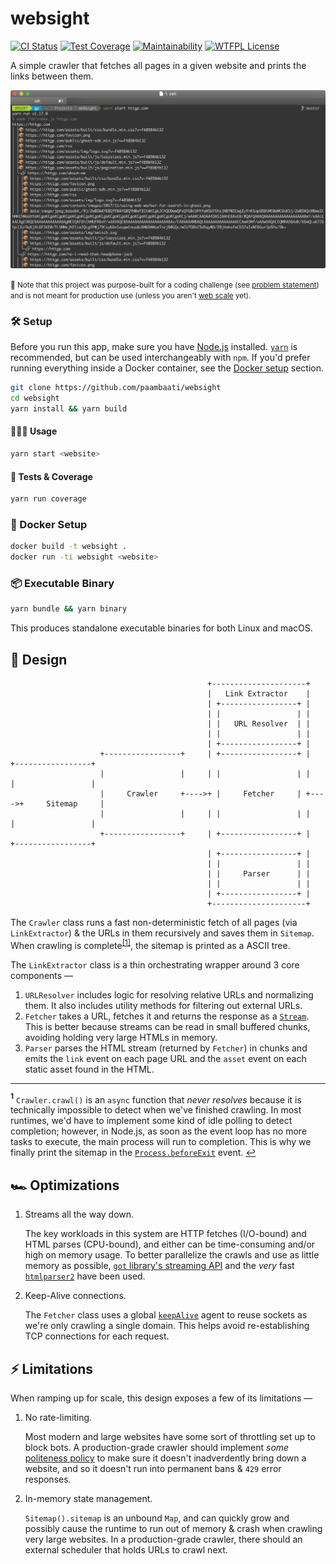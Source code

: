# websight

[![CI Status](https://github.com/paambaati/websight/workflows/🕷%20ci/badge.svg)](https://actions-badge.atrox.dev/paambaati/websight/goto) [![Test Coverage](https://api.codeclimate.com/v1/badges/170cf9f21bdb38fd63a1/test_coverage)](https://codeclimate.com/github/paambaati/websight/test_coverage) [![Maintainability](https://api.codeclimate.com/v1/badges/170cf9f21bdb38fd63a1/maintainability)](https://codeclimate.com/github/paambaati/websight/maintainability) [![WTFPL License](https://img.shields.io/badge/License-WTFPL-blue.svg)](LICENSE)

A simple crawler that fetches all pages in a given website and prints the links between them.

![Screenshot](SCREENSHOT.png)

<small> 📣 Note that this project was purpose-built for a coding challenge (see [problem statement](PROBLEM-STATEMENT.md)) and is not meant for production use (unless you aren't [web scale](http://www.mongodb-is-web-scale.com/) yet).</small>

### 🛠️ Setup

Before you run this app, make sure you have [Node.js](https://nodejs.org/en/) installed. [`yarn`](https://yarnpkg.com/lang/en/docs/install) is recommended, but can be used interchangeably with `npm`. If you'd prefer running everything inside a Docker container, see the [Docker setup](#docker-setup) section.

```bash
git clone https://github.com/paambaati/websight
cd websight
yarn install && yarn build
```

#### 👩🏻‍💻 Usage
```bash
yarn start <website>
```

#### 🧪 Tests & Coverage
```bash
yarn run coverage
```

### 🐳 Docker Setup

```bash
docker build -t websight .
docker run -ti websight <website>
```
### 📦 Executable Binary

```bash
yarn bundle && yarn binary
```

This produces standalone executable binaries for both Linux and macOS.

## 🧩 Design

```
                                            +---------------------+                        
                                            |   Link Extractor    |                        
                                            | +-----------------+ |                        
                                            | |                 | |                        
                                            | |   URL Resolver  | |                        
                                            | |                 | |                        
                                            | +-----------------+ |                        
                    +-----------------+     | +-----------------+ |     +-----------------+
                    |                 |     | |                 | |     |                 |
                    |     Crawler     +---->+ |     Fetcher     | +---->+     Sitemap     |
                    |                 |     | |                 | |     |                 |
                    +-----------------+     | +-----------------+ |     +-----------------+
                                            | +-----------------+ |                        
                                            | |                 | |                        
                                            | |     Parser      | |                        
                                            | |                 | |                        
                                            | +-----------------+ |                        
                                            +---------------------+                        
```

The `Crawler` class runs a fast non-deterministic fetch of all pages (via `LinkExtractor`) & the URLs in them recursively and saves them in `Sitemap`. When crawling is complete<sup id="a1">[[1]](#f1)</sup>, the sitemap is printed as a ASCII tree.

The `LinkExtractor` class is a thin orchestrating wrapper around 3 core components —

1. `URLResolver` includes logic for resolving relative URLs and normalizing them. It also includes utility methods for filtering out external URLs.
2. `Fetcher` takes a URL, fetches it and returns the response as a [`Stream`](https://nodejs.org/api/stream.html#stream_stream). This is better because streams can be read in small buffered chunks, avoiding holding very large HTMLs in memory.
3. `Parser` parses the HTML stream (returned by `Fetcher`) in chunks and emits the `link` event on each page URL and the `asset` event on each static asset found in the HTML.

<hr/>

<b id="f1"><sup>1</sup></b> `Crawler.crawl()` is an `async` function that _never resolves_ because it is technically impossible to detect when we've finished crawling. In most runtimes, we'd have to implement some kind of idle polling to detect completion; however, in Node.js, as soon as the event loop has no more tasks to execute, the main process will run to completion. This is why we finally print the sitemap in the [`Process.beforeExit`](https://nodejs.org/api/process.html#process_event_beforeexit) event. [↩](#a1)

## 🏎 Optimizations

1. Streams all the way down.

    The key workloads in this system are HTTP fetches (I/O-bound) and HTML parses (CPU-bound), and either can be time-consuming and/or high on memory usage. To better parallelize the crawls and use as little memory as possible, [`got` library's streaming API](https://www.npmjs.com/package/got#streams) and the _very_ fast [`htmlparser2`](https://github.com/fb55/htmlparser2#performance) have been used.

2. Keep-Alive connections.

    The `Fetcher` class uses a global [`keepAlive`](https://nodejs.org/api/http.html#http_new_agent_options) agent to reuse sockets as we're only crawling a single domain. This helps avoid re-establishing TCP connections for each request.

## ⚡️ Limitations

When ramping up for scale, this design exposes a few of its limitations —

1. No rate-limiting.

    Most modern and large websites have some sort of throttling set up to block bots. A production-grade crawler should implement _some_ [politeness policy](https://en.wikipedia.org/wiki/Web_crawler#Politeness_policy) to make sure it doesn't inadverdently bring down a website, and so it doesn't run into permanent bans & `429` error responses.

2. In-memory state management.

    `Sitemap().sitemap` is an unbound `Map`, and can quickly grow and possibly cause the runtime to run out of memory & crash when crawling very large websites. In a production-grade crawler, there should an external scheduler that holds URLs to crawl next.
